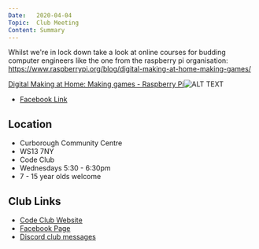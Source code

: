 ```yaml
---
Date:   2020-04-04
Topic:  Club Meeting
Content: Summary
---
```

Whilst we're in lock down take a look at online courses for budding computer engineers like the one from the raspberry pi organisation:
 https://www.raspberrypi.org/blog/digital-making-at-home-making-games/

[Digital Making at Home: Making games - Raspberry Pi](https://l.facebook.com/l.php?u=https%3A%2F%2Fwww.raspberrypi.org%2Fblog%2Fdigital-making-at-home-making-games%2F&h=AT122W8cmEMNGjvWcgHgbw5gFZZYLZLVyxNq69Z9FwLgLn46oNxc438sDksIPpam41n74twyRdrsb5WLps3TX_hnGn1AAJ68YyLom3OTbMObzH_eB7S1D2qNRKo_xu3-&s=1)![ALT TEXT](https://external.fbhx6-1.fna.fbcdn.net/emg1/v/t13/3241344452188835468?url=https%3A%2F%2Fwww.raspberrypi.org%2Fapp%2Fuploads%2F2020%2F03%2F4227_Digital_Making_BLOG-500x250.png&fb_obo=1&utld=raspberrypi.org&stp=c0.5000x0.5000f_dst-emg0_p250x250_q75&ccb=13-1&oh=06_AbE5uTQLaht72wcZfNvIKvR6XxxzqhMtUuvDfpTn_qYtuw&oe=65283D13&_nc_sid=e609ca)

* [Facebook Link](https://www.facebook.com/1481985248595237/posts/2670440239749726/)

## Location

* Curborough Community Centre
* WS13 7NY
* Code Club
* Wednesdays 5:30 - 6:30pm
* 7 - 15 year olds welcome

## Club Links

* [Code Club Website](https://lichfield-code-club.github.io/)
* [Facebook Page](https://www.facebook.com/LichfieldCoders)
* [Discord club messages](https://discord.gg/szz6xGK)

